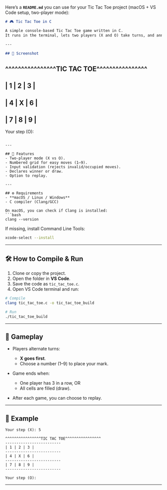 Here’s a **`README.md`** you can use for your Tic Tac Toe project (macOS + VS Code setup, two-player mode):

```markdown
# 🎮 Tic Tac Toe in C

A simple console-based Tic Tac Toe game written in C.  
It runs in the terminal, lets two players (X and O) take turns, and announces the winner or draw.

---

## 📸 Screenshot
```

## ^^^^^^^^^^^^^^^^TIC TAC TOE^^^^^^^^^^^^^^^^

## | 1 | 2 | 3 |

## | 4 | X | 6 |

## | 7 | 8 | 9 |

Your step (O):

````

---

## 🚀 Features
- Two-player mode (X vs O).
- Numbered grid for easy moves (1–9).
- Input validation (rejects invalid/occupied moves).
- Declares winner or draw.
- Option to replay.

---

## ⚙️ Requirements
- **macOS / Linux / Windows**
- C compiler (Clang/GCC)

On macOS, you can check if Clang is installed:
```bash
clang --version
````

If missing, install Command Line Tools:

```bash
xcode-select --install
```

---

## 🛠️ How to Compile & Run

1. Clone or copy the project.
2. Open the folder in **VS Code**.
3. Save the code as `tic_tac_toe.c`.
4. Open VS Code terminal and run:

```bash
# Compile
clang tic_tac_toe.c -o tic_tac_toe_build

# Run
./tic_tac_toe_build
```

---

## 🎲 Gameplay

* Players alternate turns:

  * **X goes first**.
  * Choose a number (1–9) to place your mark.
* Game ends when:

  * One player has 3 in a row, OR
  * All cells are filled (draw).
* After each game, you can choose to replay.

---

## 📌 Example

```
Your step (X): 5

^^^^^^^^^^^^^^^^TIC TAC TOE^^^^^^^^^^^^^^^^
-------------------------
| 1 | 2 | 3 |
-------------------------
| 4 | X | 6 |
-------------------------
| 7 | 8 | 9 |
-------------------------

Your step (O):
```

---
